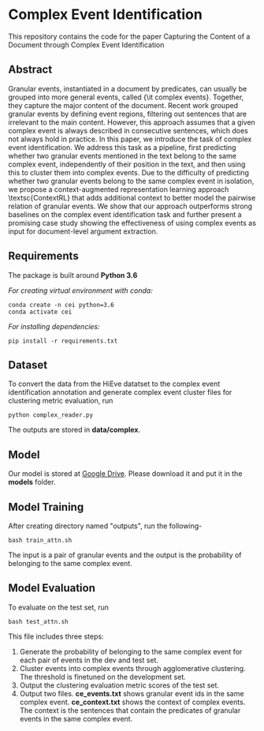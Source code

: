 # Complex Event Identification
This repository contains the code for the paper Capturing the Content of a Document through Complex Event Identification
## Abstract
Granular events, instantiated in a document by predicates, can usually be grouped into more general events, called {\it complex events}. Together, they capture the major content of the document. Recent work grouped granular events by defining event regions, filtering out sentences that are irrelevant to the main content. However, this approach assumes that a given complex event is always described in consecutive sentences, which does not always hold in practice. 
In this paper, we introduce the task of complex event identification. We address this task as a pipeline, first predicting whether two granular events mentioned in the text belong to the same complex event, independently of their position in the text, and then using this to cluster them into complex events. Due to the difficulty of predicting whether two granular events belong to the same complex event in isolation, we propose a context-augmented representation learning approach \textsc{ContextRL} that adds additional context to better model the pairwise relation of granular events. We show that our approach outperforms strong baselines on the complex event identification task and further present a promising case study showing the effectiveness of using complex events as input for document-level argument extraction.
## Requirements
The package  is built around <b>Python 3.6</b>

<i>For creating virtual environment with conda:</i>
```
conda create -n cei python=3.6 
conda activate cei
```
<i>For installing dependencies:</i>
```
pip install -r requirements.txt
```

## Dataset
To convert the data from the HiEve datatset to the complex event identification annotation and generate complex event cluster files for clustering metric evaluation, run
```
python complex_reader.py
```
The outputs are stored in **data/complex**.

## Model
Our model is stored at [Google Drive](https://drive.google.com/file/d/1a4oyeI5y6kPdhsIEQItRyUSkI5UFS90D/view?usp=sharing). Please download it and put it in the **models** folder.

## Model Training
After creating directory named "outputs", run the following-
```
bash train_attn.sh
```
The input is a pair of granular events and the output is the probability of belonging to the same complex event.
## Model Evaluation
To evaluate on the test set, run
```
bash test_attn.sh
```
This file includes three steps:
1. Generate the probability of belonging to the same complex event for each pair of events in the dev and test set.
2. Cluster events into complex events through agglomerative clustering. The threshold is finetuned on the development set.
3. Output the clustering evaluation metric scores of the test set.
4. Output two files. **ce_events.txt** shows granular event ids in the same complex event. **ce_context.txt** shows the context of complex events. The context is the sentences that contain the predicates of granular events in the same complex event.
